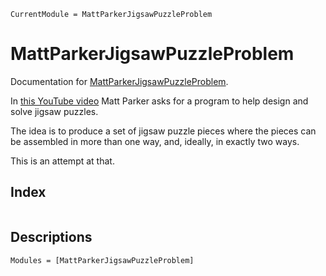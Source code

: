 ```@meta
CurrentModule = MattParkerJigsawPuzzleProblem
```

# MattParkerJigsawPuzzleProblem

Documentation for [MattParkerJigsawPuzzleProblem](https://github.com/MarkNahabedian/MattParkerJigsawPuzzleProblem.jl).

In [this YouTube
video](https://youtu.be/b5nElEbbnfU?si=IrswVLoaAn2xw6yt) Matt Parker
asks for a program to help design and solve jigsaw puzzles.

The idea is to produce a set of jigsaw puzzle pieces where the pieces
can be assembled in more than one way, and, ideally, in exactly two
ways.

This is an attempt at that.


## Index
```@index
```

## Descriptions
```@autodocs
Modules = [MattParkerJigsawPuzzleProblem]
```
